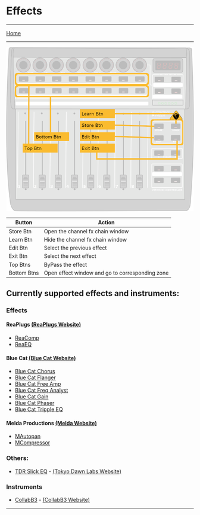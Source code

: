 # Effects

---

[Home](../)

---

![logo](../assets/zones-effects.png)

| Button | Action |
|--------|--------|
| Store Btn | Open the channel fx chain window |
| Learn Btn | Hide the channel fx chain window |
| Edit Btn | Select the previous effect |
| Exit Btn | Select the next effect |
| Top Btns | ByPass the effect |
| Bottom Btns | Open effect window and go to corresponding zone |

## Currently supported effects and instruments:

### Effects

#### ReaPlugs [(ReaPlugs Website)][reaplugs]

* [ReaComp](./ReaComp.md)
* [ReaEQ](./ReaEQ.md)

#### Blue Cat [(Blue Cat Website)][bluecat]

* [Blue Cat Chorus](./BlueCatChorus.md)
* [Blue Cat Flanger](./BlueCatFlanger.md)
* [Blue Cat Free Amp](./BlueCatFreeAmp.md)
* [Blue Cat Freq Analyst](./BlueCatFreqAnalyst.md)
* [Blue Cat Gain](./BlueCatGain.md)
* [Blue Cat Phaser](./BlueCatPhaser.md)
* [Blue Cat Tripple EQ](./BlueCatTrippleEQ.md)

#### Melda Productions [(Melda Website)][melda]

* [MAutopan](./MAutopan.md)
* [MCompressor](./MCompressor.md)

### Others:

* [TDR Slick EQ](./SlickEQ.md) - [(Tokyo Dawn Labs Website)][tdr]

### Instruments

* [CollabB3](./CollaB3.md) - [(CollabB3 Website)][CollabB3]

---

[reaplugs]: http://reaper.fm/reaplugs/
[bluecat]: https://www.bluecataudio.com/Products/Bundle_FreewarePack/
[melda]: https://www.meldaproduction.com/MFreeFXBundle
[tdr]: https://www.tokyodawn.net/tokyo-dawn-labs/
[CollabB3]: https://sampleson.com/collab3-free-tonewheel-organ.html

